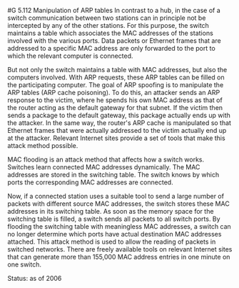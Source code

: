 #G 5.112 Manipulation of ARP tables
In contrast to a hub, in the case of a switch communication between two stations can in principle not be intercepted by any of the other stations. For this purpose, the switch maintains a table which associates the MAC addresses of the stations involved with the various ports. Data packets or Ethernet frames that are addressed to a specific MAC address are only forwarded to the port to which the relevant computer is connected.

But not only the switch maintains a table with MAC addresses, but also the computers involved. With ARP requests, these ARP tables can be filled on the participating computer. The goal of ARP spoofing is to manipulate the ARP tables (ARP cache poisoning). To do this, an attacker sends an ARP response to the victim, where he spends his own MAC address as that of the router acting as the default gateway for that subnet. If the victim then sends a package to the default gateway, this package actually ends up with the attacker. In the same way, the router's ARP cache is manipulated so that Ethernet frames that were actually addressed to the victim actually end up at the attacker. Relevant Internet sites provide a set of tools that make this attack method possible.

MAC flooding is an attack method that affects how a switch works. Switches learn connected MAC addresses dynamically. The MAC addresses are stored in the switching table. The switch knows by which ports the corresponding MAC addresses are connected.

Now, if a connected station uses a suitable tool to send a large number of packets with different source MAC addresses, the switch stores these MAC addresses in its switching table. As soon as the memory space for the switching table is filled, a switch sends all packets to all switch ports. By flooding the switching table with meaningless MAC addresses, a switch can no longer determine which ports have actual destination MAC addresses attached. This attack method is used to allow the reading of packets in switched networks. There are freely available tools on relevant Internet sites that can generate more than 155,000 MAC address entries in one minute on one switch.

Status: as of 2006



